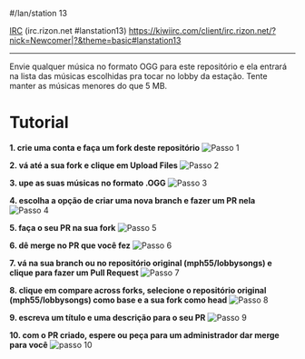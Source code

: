 #/lan/station 13

[IRC](irc://irc.rizon.net/lanstation13) (irc.rizon.net #lanstation13) https://kiwiirc.com/client/irc.rizon.net/?nick=Newcomer|?&theme=basic#lanstation13

---

Envie qualquer música no formato OGG para este repositório e ela entrará na lista das músicas escolhidas pra tocar no lobby da estação. Tente manter as músicas menores do que 5 MB.

# Tutorial

**1. crie uma conta e faça um fork deste repositório**
![Passo 1](https://i.sli.mg/0J92CG.png)

**2. vá até a sua fork e clique em Upload Files**
![Passo 2](https://i.sli.mg/wUtjuq.png)

**3. upe as suas músicas no formato .OGG**
![Passo 3](https://i.sli.mg/rCIMfi.png)

**4. escolha a opção de criar uma nova branch e fazer um PR nela**
![Passo 4](https://i.sli.mg/eLn7Qg.png)

**5. faça o seu PR na sua fork**
![Passo 5](https://i.sli.mg/PF9EUv.png)

**6. dê merge no PR que você fez**
![Passo 6](https://i.sli.mg/wzps9c.png)

**7. vá na sua branch ou no repositório original (mph55/lobbysongs) e clique para fazer um Pull Request**
![Passo 7](https://i.sli.mg/PVu2VN.png)

**8. clique em compare across forks, selecione o repositório original (mph55/lobbysongs) como base e a sua fork como head**
![Passo 8](https://i.sli.mg/t9gUhE.png)

**9. escreva um título e uma descrição para o seu PR**
![Passo 9](https://i.sli.mg/BDxbTX.png)

**10. com o PR criado, espere ou peça para um administrador dar merge para você**
![passo 10](https://i.sli.mg/cfj9et.png)
